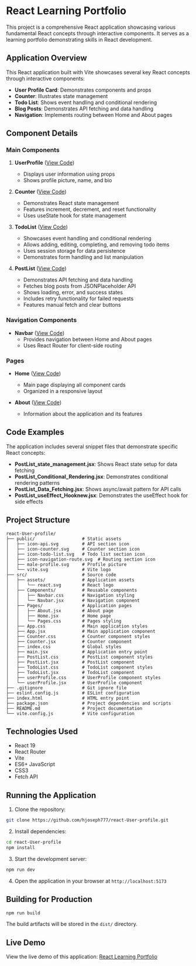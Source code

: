 # React Learning Portfolio

This project is a comprehensive React application showcasing various fundamental React concepts through interactive components. It serves as a learning portfolio demonstrating skills in React development.

## Application Overview

This React application built with Vite showcases several key React concepts through interactive components:

- **User Profile Card**: Demonstrates components and props
- **Counter**: Illustrates state management
- **Todo List**: Shows event handling and conditional rendering
- **Blog Posts**: Demonstrates API fetching and data handling
- **Navigation**: Implements routing between Home and About pages

## Component Details

### Main Components

1. **UserProfile** ([View Code](https://github.com/hjoseph777/react-User-profile/blob/main/src/UserProfile.jsx))
   - Displays user information using props
   - Shows profile picture, name, and bio

2. **Counter** ([View Code](https://github.com/hjoseph777react-User-profile/blob/main/src/Counter.jsx))
   - Demonstrates React state management
   - Features increment, decrement, and reset functionality
   - Uses useState hook for state management

3. **TodoList** ([View Code](https://github.com/hjoseph7777/react-User-profile/blob/main/src/TodoList.jsx))
   - Showcases event handling and conditional rendering
   - Allows adding, editing, completing, and removing todo items
   - Uses session storage for data persistence
   - Demonstrates form handling and list manipulation

4. **PostList** ([View Code](https://github.com/hjoseph777/react-User-profile/blob/main/src/PostList.jsx))
   - Demonstrates API fetching and data handling
   - Fetches blog posts from JSONPlaceholder API
   - Shows loading, error, and success states
   - Includes retry functionality for failed requests
   - Features manual fetch and clear buttons

### Navigation Components

- **Navbar** ([View Code](https://github.com/hjoseph777/react-User-profile/blob/main/src/Components/Navbar.jsx))
  - Provides navigation between Home and About pages
  - Uses React Router for client-side routing

### Pages

- **Home** ([View Code](https://github.com/hjoseph777/react-User-profile/blob/main/src/Pages/Home.jsx))
  - Main page displaying all component cards
  - Organized in a responsive layout

- **About** ([View Code](https://github.com/hjoseph777/react-User-profile/blob/main/src/Pages/About.jsx))
  - Information about the application and its features

## Code Examples

The application includes several snippet files that demonstrate specific React concepts:

- **PostList_state_management.jsx**: Shows React state setup for data fetching
- **PostList_Conditional_Rendering.jsx**: Demonstrates conditional rendering patterns
- **PostList_Data_Fetching.jsx**: Shows async/await pattern for API calls
- **PostList_useEffect_Hooknew.jsx**: Demonstrates the useEffect hook for side effects

## Project Structure

```
react-User-profile/
├── public/                  # Static assets
│   ├── icon-api.svg         # API section icon
│   ├── icon-counter.svg     # Counter section icon
│   ├── icon-todo-list.svg   # Todo list section icon
│   ├── icon-navigation-route.svg  # Routing section icon
│   ├── male-profile.svg     # Profile picture
│   └── vite.svg             # Vite logo
├── src/                     # Source code
│   ├── assets/              # Application assets
│   │   └── react.svg        # React logo
│   ├── Components/          # Reusable components
│   │   ├── Navbar.css       # Navigation styling
│   │   └── Navbar.jsx       # Navigation component
│   ├── Pages/               # Application pages
│   │   ├── About.jsx        # About page
│   │   ├── Home.jsx         # Home page
│   │   └── Pages.css        # Pages styling
│   ├── App.css              # Main application styles
│   ├── App.jsx              # Main application component
│   ├── Counter.css          # Counter component styles
│   ├── Counter.jsx          # Counter component
│   ├── index.css            # Global styles
│   ├── main.jsx             # Application entry point
│   ├── PostList.css         # PostList component styles
│   ├── PostList.jsx         # PostList component
│   ├── TodoList.css         # TodoList component styles
│   ├── TodoList.jsx         # TodoList component
│   ├── userProfile.css      # UserProfile component styles
│   └── userProfile.jsx      # UserProfile component
├── .gitignore               # Git ignore file
├── eslint.config.js         # ESLint configuration
├── index.html               # HTML entry point
├── package.json             # Project dependencies and scripts
├── README.md                # Project documentation
└── vite.config.js           # Vite configuration
```

## Technologies Used

- React 19
- React Router
- Vite
- ES6+ JavaScript
- CSS3
- Fetch API

## Running the Application

1. Clone the repository:
```bash
git clone https://github.com/hjoseph777/react-User-profile.git
```

2. Install dependencies:
```bash
cd react-User-profile
npm install
```

3. Start the development server:
```bash
npm run dev
```

4. Open the application in your browser at `http://localhost:5173`

## Building for Production

```bash
npm run build
```

The build artifacts will be stored in the `dist/` directory.

## Live Demo

View the live demo of this application: [React Learning Portfolio](https://hjoseph777.github.io/react-User-profile)